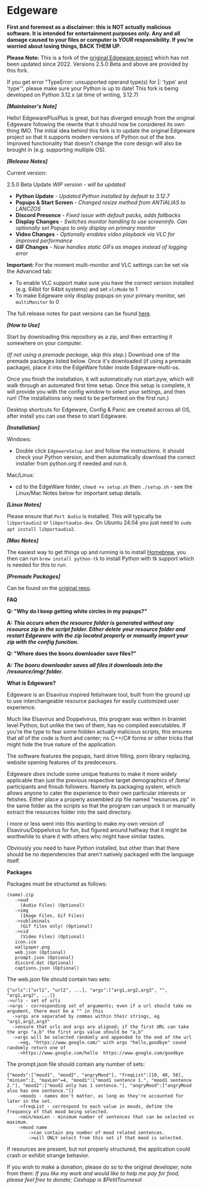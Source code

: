 # Edgeware
**First and foremost as a disclaimer: this is NOT actually malicious software. It is intended for entertainment purposes only. Any and all damage caused to your files or computer is _YOUR_ responsibility. If you're worried about losing things, BACK THEM UP.**

**Please Note:** This is a fork of the [original Edgeware project](https://github.com/PetitTournesol/Edgeware) which has not been updated since 2022. Versions 2.5.0 Beta and above are provided by this fork.

If you get error "TypeError: unsupported operand type(s) for |: 'type' and 'type'", please make sure your Python is up to date! This fork is being developed on Python 3.12.x (at time of writing, 3.12.7)

_**[Maintainer's Note]**_

Hello! EdgewarePlusPlus is great, but has diverged enough from the original Edgeware following the rewrite that it should now be considered its own thing IMO. The initial idea behind this fork is to update the original Edgeware project so that it supports modern versions of Python out of the box. Improved functionality that doesn't change the core design will also be brought in (e.g. supporting multiple OS).

_**[Release Notes]**_

Current version:

2.5.0 Beta Update *WIP version - will be updated*

- **Python Update** - *Updated Python installed by default to 3.12.7*
- **Popups & Start Screen** - *Changed resize method from ANTIALIAS to LANCZOS*
- **Discord Presence** - *Fixed issue with default packs, adds fallbacks*
- **Display Changes** - *Switches monitor handling to use screeninfo. Can optionally set Popups to only display on primary monitor*
- **Video Changes** - *Optionally enables video playback via VLC for improved performance*
- **GIF Changes** - *Now handles static GIFs as images instead of logging error*

**Important:** For the moment multi-monitor and VLC settings can be set via the Advanced tab:
- To enable VLC support make sure you have the correct version installed (e.g. 64bit for 64bit systems) and set `vlcMode` to 1
- To make Edgeware only display popups on your primary monitor, set `multiMonitor` to 0

The full release notes for past versions can be found [here](https://github.com/GoonerWare/Edgeware/blob/main/RELEASENOTES.md).

_**[How to Use]**_

Start by downloading this repository as a zip, and then extracting it somewhere on your computer.

(*If not using a premade package, skip this step.*)
Download one of the premade packages listed below. Once it's downloaded (if using a premade package), place it into the EdgeWare folder inside Edgeware-multi-os.

Once you finish the installation, it will automatically run start.pyw, which will walk through an automated first time setup. Once this setup is complete, it will provide you with the config window to select your settings, and then run! (The installations only need to be performed on the first run.) 

Desktop shortcuts for Edgeware, Config & Panic are created across all OS, after install you can use these to start Edgeware.

_**[Installation]**_

Windows:
- Double click `EdgewareSetup.bat` and follow the instructions. It should check your Python version, and then automatically download the correct installer from python.org if needed and run it. 

Mac/Linux:
- cd to the EdgeWare folder, `chmod +x setup.sh` then `./setup.sh` - see the Linux/Mac Notes below for important setup details.

_**[Linux Notes]**_

Please ensure that `Port Audio` is installed. This will typically be `libportaudio2` or `libportaudio-dev`. On Ubuntu 24.04 you just need to `sudo apt install libportaudio2`.

_**[Mac Notes]**_

The easiest way to get things up and running is to install [Homebrew](https://brew.sh/), you then can run `brew install python-tk` to install Python with tk support which is needed for this to run.

_**[Premade Packages]**_

Can be found on the [original repo](https://github.com/PetitTournesol/Edgeware).

__**FAQ**__

**Q: "Why do I keep getting white circles in my popups?"**

**A: *This occurs when the resource folder is generated without any resource zip in the script folder. Either delete your resource folder and restart Edgeware with the zip located properly or manually import your zip with the config function.***

**Q: "Where does the booru downloader save files?"**

**A: *The booru downloader saves all files it downloads into the /resource/img/ folder.***


__**What is Edgeware?**__

Edgeware is an Elsavirus inspired fetishware tool, built from the ground up to use interchangeable resource packages for easily customized user experience.

Much like Elsavirus and Doppelvirus, this program was written in brainlet level Python, but unlike the two of them, has no compiled executables. If you're the type to fear some hidden actually malicious scripts, this ensures that *all* of the code is front and center; no C++/C# forms or other tricks that might hide the true nature of the application.


The software features the popups, hard drive filling, porn library replacing, website opening features of its predecesors.

Edgeware *does* include some unique features to make it more widely applicable than just the previous respective target demographics of /beta/ participants and finsub followers. Namely its packaging system, which allows anyone to cater the experience to their own particular interests or fetishes. Either place a properly assembled zip file named "resources.zip" in the same folder as the scripts so that the program can unpack it or manually extract the resources folder into the said directory.

I more or less went into this wanting to make my own version of Elsavirus/Doppelvirus for fun, but figured around halfway that it might be worthwhile to share it with others who might have similar tastes.

Obviously you need to have Python installed, but other than that there should be no dependencies that aren't natively packaged with the language itself.

__**Packages**__

  Packages must be structured as follows:

    (name).zip
       ->aud
         (Audio Files) (Optional)
       ->img
         (Image Files, Gif Files)
	   ->subliminals
	     (Gif files only) (Optional)
       ->vid
         (Video Files) (Optional)
       icon.ico
       wallpaper.png
       web.json (Optional)
       prompt.json (Optional)
	   discord.dat (Optional)
	   captions.json (Optional)

  The web.json file should contain two sets:

    {"urls":["url1", "url2", ...], "args":["arg1,arg2,arg3", "", "arg1,arg2", ...]}
    ->urls - set of urls
    ->args - corresponding set of arguments; even if a url should take no argument, there must be a "" in this
      ->args are separated by commas within their strings, eg "arg1,arg2,arg3"
      ->ensure that urls and args are aligned; if the first URL can take the args "a,b" the first args value should be "a,b"
      ->args will be selected randomly and appended to the end of the url
        ->eg, "https://www.google.com/" with args "hello,goodbye" cound randomly return one of
        ->https://www.google.com/hello  https://www.google.com/goodbye

  The prompt.json file should contain any number of sets:

    {"moods":["mood1", "mood2", "angryMood"], "freqList":[10, 40, 50], "minLen":2, "maxLen"=4, "mood1":["mood1 sentence 1.", "mood1 sentence 2."], "mood2":["mood2 only has 1 sentence."], "angryMood":["angryMood also has one sentence."]}
        ->moods - names don't matter, as long as they're accounted for later in the set.
        ->freqList - correspond to each value in moods, define the frequency of that mood being selected.
        ->min/maxLen - minimum number of sentences that can be selected vs maximum.
        ->mood name
            ->can contain any number of mood related sentences.
            ->will ONLY select from this set if that mood is selected.

If resources are present, but not properly structured, the application could crash or exhibit strange behavior.

If you wish to make a donation, please do so to the original developer, note from them:
*If you like my work and would like to help me pay for food, please feel free to donate; Cashapp is $PetitTournesol*
